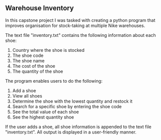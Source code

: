 <h2>Warehouse Inventory</h2>

In this capstone project I was tasked with creating a python program that improves organisation for stock-taking at multiple Nike warehouses. 

The text file "inventory.txt" contains the following information about each shoe:
<ol>
  <li>Country where the shoe is stocked</li>
  <li>The shoe code</li>
  <li>The shoe name</li>
  <li>The cost of the shoe</li>
  <li>The quantity of the shoe</li>
</ol>

The program enables users to do the following:
<ol>
  <li>Add a shoe</li>
  <li>View all shoes</li>
  <li>Determine the shoe with the lowest quantity and restock it</li>
  <li>Search for a specific shoe by entering the shoe code</li>
  <li>See the total value of each shoe</li>
  <li>See the highest quantity shoe</li>
</ol>

If the user adds a shoe, all shoe information is appended to the text file "inventory.txt". All output is displayed in a user-friendly manner.
